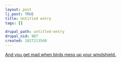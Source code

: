 ```yaml
--- 
layout: post
lj_post: TRUE
title: Untitled entry
tags: []

drupal_path: untitled-entry
drupal_nid: 987
created: 1027213560
---
```

<A HREF="http://www.cnn.com/2002/US/07/18/military.accident.ap/index.html">And you get mad when birds mess up your windshield.</a>
